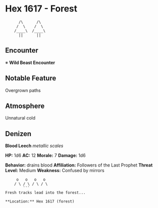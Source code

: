 # Hex 1617 - Forest
```
      /\      /\
     /  \    /  \
    /____\  /____\
      ||      ||
```

## Encounter

※ **Wild Beast Encounter**

## Notable Feature

Overgrown paths

## Atmosphere

Unnatural cold

## Denizen

**Blood Leech**
*metallic scales*

**HP:** 1d6 **AC:** 12 **Morale:** 7
**Damage:** 1d6

**Behavior:** drains blood
**Affiliation:** Followers of the Last Prophet
**Threat Level:** Medium
**Weakness:** Confused by mirrors

```
     o   o   o   o
    / \ / \ / \ / \
        ```
Fresh tracks lead into the forest...

**Location:** Hex 1617 (forest)
